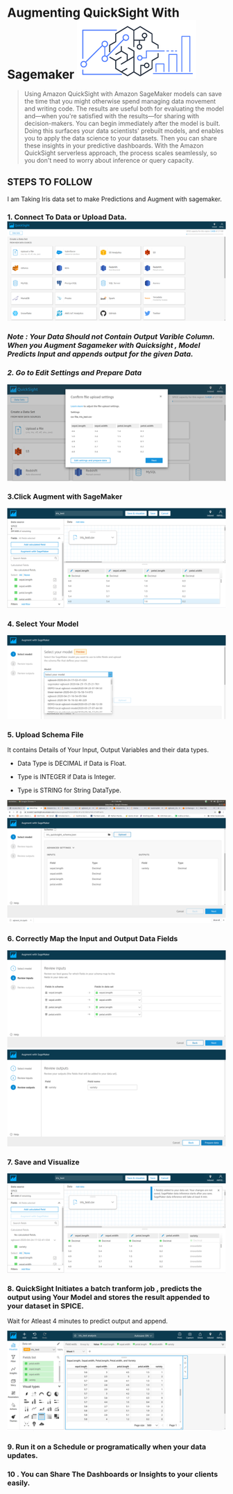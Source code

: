 <h1>Augmenting QuickSight With Sagemaker <img src=
'Images/augment.png'> </h1>

> Using Amazon QuickSight with Amazon SageMaker models can save the time that you might otherwise spend managing data movement and writing code. The results are useful both for evaluating the model and—when you're satisfied with the results—for sharing with decision-makers. You can begin immediately after the model is built. Doing this surfaces your data scientists' prebuilt models, and enables you to apply the data science to your datasets. Then you can share these insights in your predictive dashboards. With the Amazon QuickSight serverless approach, the process scales seamlessly, so you don't need to worry about inference or query capacity. 

<h2>STEPS TO FOLLOW</h2>
<p> I am Taking Iris data set to make Predictions and Augment with sagemaker.</p>

<h3> 1. Connect To Data or Upload Data.
<img src='Images/3.png'>

<h3><i> <b>Note : Your Data Should not Contain Output Varible Column. When you Augment Sagameker with Quicksight , Model Predicts Input and appends output for the given Data.</h2>
<h3> 2. Go to Edit Settings and Prepare Data</b> </i></h3>
<img src='Images/4.png'>

<h3> 3.Click Augment with SageMaker</h3>
<img src='Images/5.png'>

<h3> 4. Select Your Model</h3>
<img src='/Images/6.png'>

<h3> 5. Upload Schema File</h3>
<p> It contains Details of Your Input, Output Variables and their  data types.</p>


*  Data Type is DECIMAL if Data is Float.

*  Type is INTEGER if Data is Integer.

*  Type is STRING for String DataType.

<img src='Images/7.png'>

<h3> 6. Correctly Map the Input and Output Data Fields</h3>
<img src='Images/8.png'>
<img src='Images/9.png'>

<h3> 7. Save and Visualize </h3>
<img src='Images/10.png'>

<h3> 8. QuickSight Initiates a batch tranform job , predicts the output using Your Model and stores the result appended to your dataset in SPICE.</h3>

<p> Wait for Atleast 4 minutes to predict output and append.</p>
<img src='Images/11.png'>

<h3>9. Run it on a Schedule or programatically when your data updates.</h3>
<h3> 10 . You can Share The Dashboards or Insights to your clients easily. </h3>

